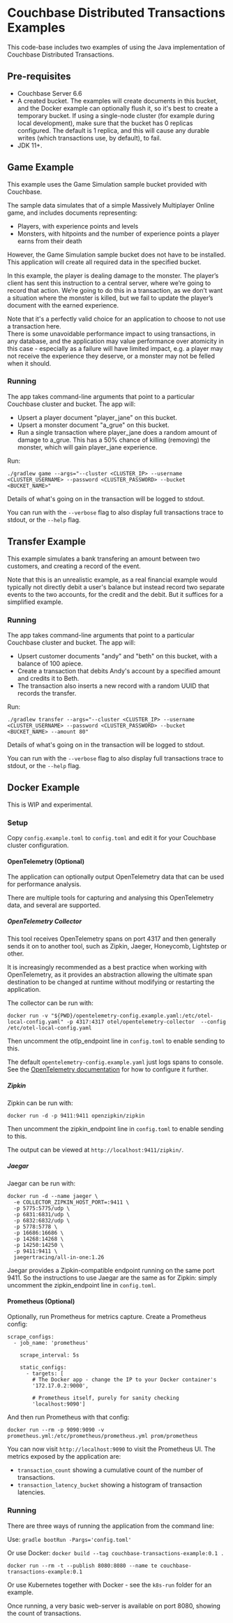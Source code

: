 # Couchbase Distributed Transactions Examples
This code-base includes two examples of using the Java implementation of Couchbase Distributed Transactions.

## Pre-requisites

- Couchbase Server 6.6
- A created bucket.  The examples will create documents in this bucket, and the Docker example can optionally flush it, so it's best to create a temporary bucket.
  If using a single-node cluster (for example during local development), make sure that the bucket has 0 replicas configured.
  The default is 1 replica, and this will cause any durable writes (which transactions use, by default), to fail.
- JDK 11+.

## Game Example
This example uses the Game Simulation sample bucket provided with Couchbase.

The sample data simulates that of a simple Massively Multiplayer Online game, and includes documents representing:

* Players, with experience points and levels
* Monsters, with hitpoints and the number of experience points a player earns from their death

However, the Game Simulation sample bucket does not have to be installed.  This application will create all required
data in the specified bucket.

In this example, the player is dealing damage to the monster.  The player’s client has sent this instruction to a central
server, where we’re going to record that action.  We’re going to do this in a transaction, as we don’t want a situation
where the monster is killed, but we fail to update the player’s document with the earned experience.

Note that it's a perfectly valid choice for an application to choose to not use a transaction here.  
There is some unavoidable performance impact to using transactions, in any database, and the application may value performance over atomicity in this case - especially as a failure will have limited impact, e.g. a player may not receive the experience they deserve, or a monster may not be felled when it should. 

### Running
The app takes command-line arguments that point to a particular Couchbase cluster and bucket.  The app will:

- Upsert a player document "player_jane" on this bucket.
- Upsert a monster document "a_grue" on this bucket.
- Run a single transaction where player_jane does a random amount of damage to a_grue.  This has a 50% chance of killing
  (removing) the monster, which will gain player_jane experience.

Run:
```
./gradlew game --args="--cluster <CLUSTER_IP> --username <CLUSTER_USERNAME> --password <CLUSTER_PASSWORD> --bucket <BUCKET_NAME>"
```
Details of what's going on in the transaction will be logged to stdout.

You can run with the `--verbose` flag to also display full transactions trace to stdout, or the `--help` flag.

## Transfer Example
This example simulates a bank transfering an amount between two customers, and creating a record of the event.

Note that this is an unrealistic example, as a real financial example would typically not directly debit a user's balance but instead record two separate events to the two accounts, for the credit and the debit.
But it suffices for a simplified example.

### Running
The app takes command-line arguments that point to a particular Couchbase cluster and bucket.  The app will:

- Upsert customer documents "andy" and "beth" on this bucket, with a balance of 100 apiece.
- Create a transaction that debits Andy's account by a specified amount and credits it to Beth.
- The transaction also inserts a new record with a random UUID that records the transfer. 

Run:
```
./gradlew transfer --args="--cluster <CLUSTER_IP> --username <CLUSTER_USERNAME> --password <CLUSTER_PASSWORD> --bucket <BUCKET_NAME> --amount 80"
```

Details of what's going on in the transaction will be logged to stdout.

You can run with the `--verbose` flag to also display full transactions trace to stdout, or the `--help` flag.

## Docker Example
This is WIP and experimental.

### Setup
Copy `config.example.toml` to `config.toml` and edit it for your Couchbase cluster configuration.

#### OpenTelemetry (Optional)
The application can optionally output OpenTelemetry data that can be used for performance analysis.

There are multiple tools for capturing and analysing this OpenTelemetry data, and several are supported.

##### OpenTelemetry Collector
This tool receives OpenTelemetry spans on port 4317 and then generally sends it on to another tool, such as Zipkin, Jaeger, Honeycomb, Lightstep or other.

It is increasingly recommended as a best practice when working with OpenTelemetry, as it provides an abstraction allowing the ultimate span destination to be changed at runtime without modifying or restarting the application.

The collector can be run with:

  ```docker run -v "${PWD}/opentelemetry-config.example.yaml:/etc/otel-local-config.yaml" -p 4317:4317 otel/opentelemetry-collector  --config /etc/otel-local-config.yaml```

Then uncomment the otlp_endpoint line in `config.toml` to enable sending to this.

The default `opentelemetry-config.example.yaml` just logs spans to console.
See the [OpenTelemetry documentation](https://opentelemetry.io/docs/collector/configuration/) for how to configure it further. 

##### Zipkin
Zipkin can be run with:

```docker run -d -p 9411:9411 openzipkin/zipkin```

Then uncomment the zipkin_endpoint line in `config.toml` to enable sending to this. 

The output can be viewed at `http://localhost:9411/zipkin/`.

##### Jaegar
Jaegar can be run with:

```
docker run -d --name jaeger \
  -e COLLECTOR_ZIPKIN_HOST_PORT=:9411 \
  -p 5775:5775/udp \
  -p 6831:6831/udp \
  -p 6832:6832/udp \
  -p 5778:5778 \
  -p 16686:16686 \
  -p 14268:14268 \
  -p 14250:14250 \
  -p 9411:9411 \
  jaegertracing/all-in-one:1.26
```

Jaegar provides a Zipkin-compatible endpoint running on the same port 9411. 
So the instructions to use Jaegar are the same as for Zipkin: simply uncomment the zipkin_endpoint line in `config.toml`.

#### Prometheus (Optional)
Optionally, run Prometheus for metrics capture.
Create a Prometheus config:
```
scrape_configs:
  - job_name: 'prometheus'

    scrape_interval: 5s

    static_configs:
      - targets: [
        # The Docker app - change the IP to your Docker container's
        '172.17.0.2:9000',

        # Prometheus itself, purely for sanity checking
        'localhost:9090']
```

And then run Prometheus with that config:
```
docker run --rm -p 9090:9090 -v prometheus.yml:/etc/prometheus/prometheus.yml prom/prometheus
```
You can now visit `http://localhost:9090` to visit the Prometheus UI.
The metrics exposed by the application are:
- `transaction_count` showing a cumulative count of the number of transactions.
- `transaction_latency_bucket` showing a histogram of transaction latencies.

### Running
There are three ways of running the application from the command line:

Use:
```gradle bootRun -Pargs='config.toml'```

Or use Docker:
```docker build --tag couchbase-transactions-example:0.1 .```

```docker run --rm -t --publish 8080:8080 --name te couchbase-transactions-example:0.1```

Or use Kubernetes together with Docker - see the `k8s-run` folder for an example.

Once running, a very basic web-server is available on port 8080, showing the count of transactions.